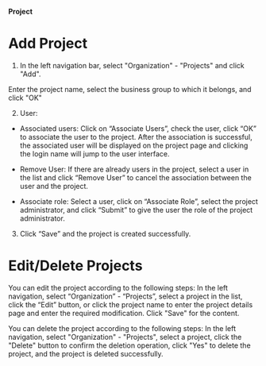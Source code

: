 **Project**

# Add Project

1. In the left navigation bar, select "Organization" - "Projects" and click "Add".

Enter the project name, select the business group to which it belongs, and click "OK"

2.  User:

-   Associated users: Click on “Associate Users”, check the user, click “OK” to associate the user to the project. After the association is successful, the associated user will be displayed on the project page and clicking the login name will jump to the user interface.

-   Remove User: If there are already users in the project, select a user in the list and click “Remove User” to cancel the association between the user and the project.

-   Associate role: Select a user, click on “Associate Role”, select the project administrator, and click “Submit” to give the user the role of the project administrator.

3.  Click “Save” and the project is created successfully.

# Edit/Delete Projects

You can edit the project according to the following steps: In the left navigation, select “Organization” - “Projects”, select a project in the list, click the “Edit” button, or click the project name to enter the project details page and enter the required modification. Click "Save" for the content.

You can delete the project according to the following steps: In the left navigation, select "Organization" - "Projects", select a project, click the "Delete" button to confirm the deletion operation, click "Yes" to delete the project, and the project is deleted successfully.
